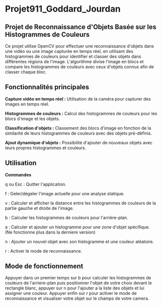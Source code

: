# Projet911_Goddard_Jourdan

## Projet de Reconnaissance d'Objets Basée sur les Histogrammes de Couleurs

Ce projet utilise OpenCV pour effectuer une reconnaissance d'objets dans une vidéo ou une image capturée en temps réel, en utilisant des histogrammes de couleurs pour identifier et classer des objets dans différentes régions de l'image. L'algorithme divise l'image en blocs et compare les histogrammes de couleurs avec ceux d'objets connus afin de classer chaque bloc.

## Fonctionnalités principales

**Capture vidéo en temps réel :** Utilisation de la caméra pour capturer des images en temps réel.

**Histogrammes de couleurs :** Calcul des histogrammes de couleurs pour les blocs d'image et les objets.

**Classification d'objets :** Classement des blocs d'image en fonction de la similarité de leurs histogrammes de couleurs avec des objets pré-définis.

**Ajout dynamique d'objets :** Possibilité d'ajouter de nouveaux objets avec leurs propres histogrammes et couleurs.

## Utilisation

**Commandes** 

q ou Esc : Quitter l'application.

f : Geler/dégeler l'image actuelle pour une analyse statique.

v : Calculer et afficher la distance entre les histogrammes de couleurs de la partie gauche et droite de l'image.

b : Calculer les histogrammes de couleurs pour l'arrière-plan.

a : Calculer et ajouter un histogramme pour une zone d'objet spécifique. (Ne fonctionne plus dans la derniere version)

n : Ajouter un nouvel objet avec son histogramme et une couleur aléatoire.

r : Activer le mode de reconnaissance.

## Mode de fonctionnement

Appuyer dans un premier temps sur b pour calculer les histogrammes de couleurs de l'arriere-plan puis positionner l'objet de votre choix devant le rectangle blanc, appuyer sur n pour l'ajouter a la liste des objets et lui assigner une couleur. Appuyer enfin sur r pour activer le mode de reconnaissance et visualiser votre objet sur le champs de votre camera.